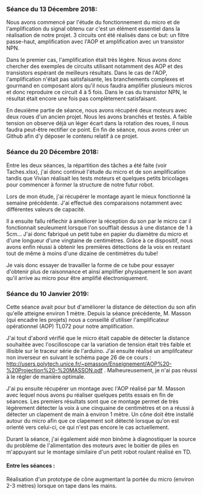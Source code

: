 ### Séance du 13 Décembre 2018:
Nous avons commencé par l'étude du fonctionnement du micro et de l'amplification du signal obtenu car c'est un élément essentiel dans la réalisation de notre projet. 3 circuits ont été réalisés dans ce but: un filtre passe-haut, amplification avec l'AOP et amplification avec un transistor NPN.

Dans le premier cas, l'amplification était très légère. Nous avons donc chercher des exemples de circuits utilisant notamment des AOP et des transistors espérant de meilleurs résultats. Dans le cas de l'AOP, l'amplification n'était pas satisfaisante, les branchements complexes et gourmand en composant alors qu'il nous faudra amplifier plusieurs micros et donc reproduire ce circuit 4 à 5 fois. Dans le cas du transistor NPN, le résultat était encore une fois pas complètement satisfaisant.

En deuxième partie de séance, nous avons récupéré deux moteurs avec deux roues d'un ancien projet. Nous les avons branchés et testés. A faible tension on observe déjà un léger écart dans la rotation des roues, il nous faudra peut-être rectifier ce point.
En fin de séance, nous avons créer un Github  afin d'y déposer le contenu relatif à ce projet.

### Séance du 20 Décembre 2018:

Entre les deux séances, la répartition des tâches a été faite (voir Taches.xlsx), j'ai donc continué l'étude du micro et de son amplification tandis que Vivian réalisait les tests moteurs et quelques petits bricolages pour commencer à former la structure de notre futur robot.

Lors de mon étude, j'ai récupérer le montage ayant le mieux fonctionné la semaine précédente. J'ai effectué des comparaisons notamment avec différentes valeurs de capacité.

Il a ensuite fallu réflechir à améliorer la réception du son par le micro car il fonctionnait seuleument lorsque l'on soufflait dessus à une distance de 1 à 5cm... J'ai donc fabriqué un petit tube en papier du diamètre du micro et d'une longueur d'une vingtaine de centimètres. Grâce à ce dispositif, nous avons enfin réussi à obtenir les premières détections de la voix en restant tout de même à moins d'une dizaine de centimètres du tube!

Je vais donc essayer de travailler la forme de ce tube pour essayer d'obtenir plus de raisonnance et ainsi amplifier physiquement le son avant qu'il arrive au micro pour être amplifié électroniquement.

### Séance du 10 Janvier 2019:

Cette séance avait pour but d'améliorer la distance de détection du son afin qu'elle atteigne environ 1 mètre. Depuis la séance précédente, M. Masson (qui encadre les projets) nous a conseillé d'utiliser l'amplificateur opérationnel (AOP) TL072 pour notre amplification.

J'ai tout d'abord vérifié que le micro était capable de détecter la distance souhaitée avec l'oscilloscope car la variation de tension était très faible et illisible sur le traceur série de l'arduino. J'ai ensuite réalisé un amplifcateur non inverseur en suivant le schéma page 26 de ce cours : http://users.polytech.unice.fr/~pmasson/Enseignement/AOP%20-%20Projection%20-%20MASSON.pdf . Malheureusement, je n'ai pas réussi à le régler de manière optimale.

J'ai pu ensuite récupérer un montage avec l'AOP réalisé par M. Masson avec lequel nous avons pu réaliser quelques petits essais en fin de séances. Les premiers résultats sont que ce montage permet de très légèrement détecter la voix à une cinquaine de centimètres et on a réussi à détecter un clapement de main à environ 1 mètre. Un cône doit être installé autour du micro afin que ce clapement soit détecté lorsque qu'on est orienté vers celui-ci, ce qui n'est pas encore le cas actuellement.

Durant la séance, j'ai également aidé mon binôme à diagnostiquer la source du problème de l'alimentation des moteurs avec le boitier de piles en m'appuyant sur le montage similaire d'un petit robot roulant réalisé en TD.

#### Entre les séances :
Réalisation d'un prototype de cône augmentant la portée du micro (environ 2-3 mètres) lorsque on tape dans les mains.
